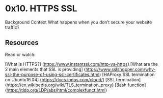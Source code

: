 # 0x10. HTTPS SSL

Background Context
What happens when you don’t secure your website traffic?

## Resources
Read or watch:

[What is HTTPS?] (https://www.instantssl.com/http-vs-https)
[What are the 2 main elements that SSL is providing] (https://www.sslshopper.com/why-ssl-the-purpose-of-using-ssl-certificates.html)
[HAProxy SSL termination on Ubuntu16.04] (https://docs.ionos.com/cloud/)
[SSL termination] (https://en.wikipedia.org/wiki/TLS_termination_proxy)
[Bash function] (https://tldp.org/LDP/abs/html/complexfunct.html)
